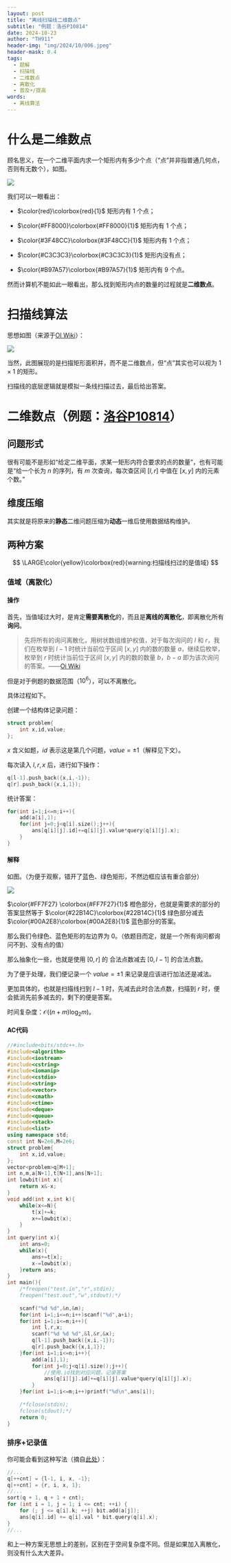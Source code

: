 ```yaml
---
layout: post
title: "离线扫描线二维数点"
subtitle: "例题：洛谷P10814"
date: 2024-10-23
author: "TH911"
header-img: "img/2024/10/006.jpeg"
header-mask: 0.4
tags:
  - 题解
  - 扫描线
  - 二维数点
  - 离散化
  - 普及+/提高
words:
  - 离线算法
---
```


# 什么是二维数点

顾名思义，在一个二维平面内求一个矩形内有多少个点（“点”并非指普通几何点，否则有无数个），如图。

![](/img/2024/10/021.png)

我们可以一眼看出：

* $\color{red}\colorbox{red}{1}$ 矩形内有 $1$ 个点；
* $\color{#FF8000}\colorbox{#FF8000}{1}$ 矩形内有 $1$ 个点；
* $\color{#3F48CC}\colorbox{#3F48CC}{1}$ 矩形内有 $1$ 个点；
* $\color{#C3C3C3}\colorbox{#C3C3C3}{1}$ 矩形内没有点；

* $\color{#B97A57}\colorbox{#B97A57}{1}$ 矩形内有 $9$ 个点。

然而计算机不能如此一眼看出，那么找到矩形内点的数量的过程就是**二维数点**。

# 扫描线算法

思想如图（来源于[OI Wiki](https://oi-wiki.org/geometry/scanning/#%E4%BA%8C%E7%BB%B4%E7%9F%A9%E5%BD%A2%E9%9D%A2%E7%A7%AF%E5%B9%B6%E9%97%AE%E9%A2%98)）：

![](/img/2024/10/022.svg)

当然，此图展现的是扫描矩形面积并，而不是二维数点，但“点”其实也可以视为 $1\times 1$ 的矩形。

扫描线的底层逻辑就是模拟一条线扫描过去，最后给出答案。

# 二维数点（例题：[洛谷P10814](https://www.luogu.com.cn/problem/P10814)）

## 问题形式

很有可能不是形如“给定二维平面，求某一矩形内符合要求的点的数量”，也有可能是“给一个长为 $n$ 的序列，有 $m$ 次查询，每次查区间 $[l,r]$ 中值在 $[x,y]$ 内的元素个数。”

## 维度压缩

其实就是将原来的**静态**二维问题压缩为**动态**一维后使用数据结构维护。

## 两种方案

$$
\LARGE\color{yellow}\colorbox{red}{warning:扫描线扫过的是值域}
$$

### 值域（离散化）

#### 操作

首先，当值域过大时，是肯定**需要离散化**的，而且是**离线的离散化**，即离散化所有**询问**。

> 先将所有的询问离散化，用树状数组维护权值，对于每次询问的 $l$ 和 $r$，我们在枚举到 $l-1$ 时统计当前位于区间 $[x,y]$ 内的数的数量 $a$，继续后枚举，枚举到 $r$ 时统计当前位于区间 $[x,y]$ 内的数的数量 $b$，$b-a$ 即为该次询问的答案。——[Oi Wiki](https://oi-wiki.org/geometry/scanning/#%E4%BA%8C%E7%BB%B4%E6%95%B0%E7%82%B9)

但是对于例题的数据范围（$10^6$），可以不离散化。

具体过程如下。

创建一个结构体记录问题：

```cpp
struct problem{
	int x,id,value;
};
```

$x$ 含义如题，$id$ 表示这是第几个问题，$value=\pm1$（解释见下文）。

每次读入 $l,r,x$ 后，进行如下操作：

```cpp
q[l-1].push_back({x,i,-1});
q[r].push_back({x,i,1});
```

统计答案：

```cpp
for(int i=1;i<=n;i++){
    add(a[i],1);
    for(int j=0;j<q[i].size();j++){
        ans[q[i][j].id]+=q[i][j].value*query(q[i][j].x);
    }
}
```

#### 解释

如图。（为便于观察，错开了蓝色、绿色矩形，不然边框应该有重合部分）

![](/img/2024/10/023.png)

$\color{#FF7F27} \colorbox{#FF7F27}{1}$ 橙色部分，也就是需要求的部分的答案显然等于 $\color{#22B14C}\colorbox{#22B14C}{1}$ 绿色部分减去 $\color{#00A2E8}\colorbox{#00A2E8}{1}$ 蓝色部分的答案。

那么我们令绿色、蓝色矩形的左边界为 $0$。（依题目而定，就是一个所有询问都询问不到、没有点的值）

那么抽象化一些，也就是使用 $[0,r]$ 的 合法点数减去 $[0,l-1]$ 的合法点数。

为了便于处理，我们便记录一个 $value=\pm1$ 来记录是应该进行加法还是减法。

更加具体的，也就是扫描线扫到 $l-1$ 时，先减去此时合法点数，扫描到 $r$ 时，便会抵消先前多减去的，剩下的便是答案。

时间复杂度：$\mathcal O\big((n+m)\log_2m\big)$。

#### AC代码

```cpp
//#include<bits/stdc++.h>
#include<algorithm> 
#include<iostream>
#include<cstring>
#include<iomanip>
#include<cstdio>
#include<string>
#include<vector>
#include<cmath>
#include<ctime>
#include<deque>
#include<queue>
#include<stack>
#include<list>
using namespace std;
const int N=2e6,M=2e6;
struct problem{
	int x,id,value;
};
vector<problem>q[M+1];
int n,m,a[N+1],t[N+1],ans[N+1];
int lowbit(int x){
	return x&-x;
}
void add(int x,int k){
	while(x<=N){
		t[x]+=k;
		x+=lowbit(x);
	}
}
int query(int x){
	int ans=0;
	while(x){
		ans+=t[x];
		x-=lowbit(x);
	}return ans;
}
int main(){
	/*freopen("test.in","r",stdin);
	freopen("test.out","w",stdout);*/
	
	scanf("%d %d",&n,&m);
	for(int i=1;i<=n;i++)scanf("%d",a+i);
	for(int i=1;i<=m;i++){
		int l,r,x;
		scanf("%d %d %d",&l,&r,&x);
		q[l-1].push_back({x,i,-1});
		q[r].push_back({x,i,1});
	}for(int i=1;i<=n;i++){
		add(a[i],1);
		for(int j=0;j<q[i].size();j++){
            //使用.id找到对应问题，记录答案
			ans[q[i][j].id]+=q[i][j].value*query(q[i][j].x);
		}
	}for(int i=1;i<=m;i++)printf("%d\n",ans[i]);
	
	/*fclose(stdin); 
	fclose(stdout);*/
	return 0;
}
```

### 排序+记录值

你可能会看到这种写法（摘自[此处](https://www.luogu.com.cn/article/38uukndz)）：

```cpp
//...
q[++cnt] = {l-1, i, x, -1};
q[++cnt] = {r, i, x, 1};
//...
sort(q + 1, q + 1 + cnt);
for (int i = 1, j = 1; i <= cnt; ++i) {
    for (; j <= q[i].k; ++j) bit.add(a[j]);
    ans[q[i].id] += q[i].val * bit.query(q[i].x);
}
//...
```

和上一种方案无思想上的差别，区别在于空间复杂度不同。但是如果加入离散化，则没有什么太大差异。

